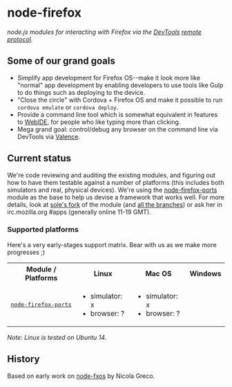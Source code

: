 # node-firefox

*node.js modules for interacting with Firefox via the [DevTools](https://developer.mozilla.org/en-US/docs/Tools) [remote protocol](https://wiki.mozilla.org/Remote_Debugging_Protocol).*

## Some of our grand goals

* Simplify app development for Firefox OS--make it look more like "normal" app development by enabling developers to use tools like Gulp to do things such as deploying to the device.
* "Close the circle" with Cordova + Firefox OS and make it possible to run `cordova emulate` or `cordova deploy`.
* Provide a command line tool which is somewhat equivalent in features to [WebIDE](https://developer.mozilla.org/en-US/docs/Tools/WebIDE), for people who like typing more than clicking.
* Mega grand goal: control/debug any browser on the command line via DevTools via [Valence](https://developer.mozilla.org/en-US/docs/Tools/Valence).

## Current status

We're code reviewing and auditing the existing modules, and figuring out how to have them testable against a number of platforms (this includes both simulators and real, physical devices). We're using the [node-firefox-ports](https://github.com/mozilla/node-firefox-ports) module as the base to help us devise a framework that works well. For more details, look at [sole's fork](https://github.com/sole/node-firefox-ports/) of the module (and [all the branches](https://github.com/sole/node-firefox-ports/branches)) or ask her in irc.mozilla.org #apps (generally online 11-19 GMT).

### Supported platforms

Here's a very early-stages support matrix. Bear with us as we make more progresses ;)

<table>
	<tr>
		<th>Module / Platforms</th>
		<th>Linux</th>
		<th>Mac OS</th>
		<th>Windows</th>
	</tr>
	<tr>
		<td><a href="https://github.com/mozilla/node-firefox-ports"><tt>node-firefox-ports</tt></a></td>
		<td>
			<ul>
				<li>simulator: x</li>
				<li>browser: ?</li>
			</ul>
		</td>
		<td>
			<ul>
				<li>simulator: x</li>
				<li>browser: ?</li>
			</ul>
		</td>
		<td></td>
	</tr>
</table>


*Note: Linux is tested on Ubuntu 14.*

## History

Based on early work on [node-fxos](https://github.com/nicola/node-fxos) by Nicola Greco.

